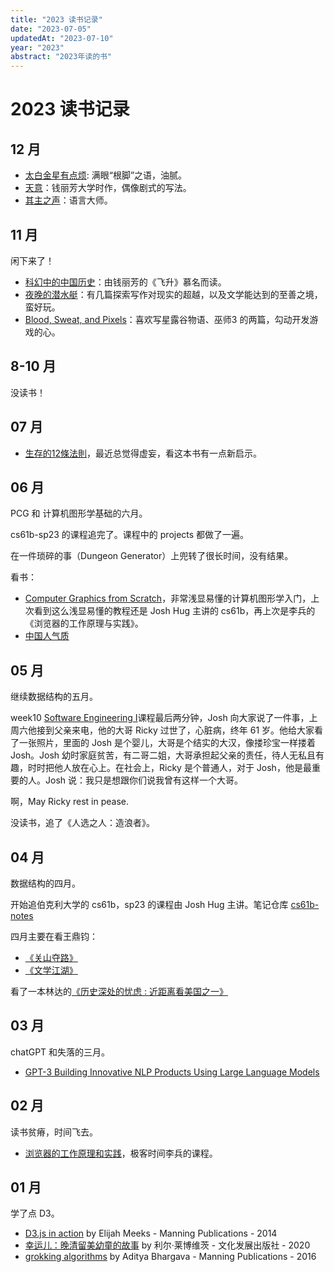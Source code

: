 ```yaml
---
title: "2023 读书记录"
date: "2023-07-05"
updatedAt: "2023-07-10"
year: "2023"
abstract: "2023年读的书"
---
```


# 2023 读书记录

## 12 月

- [太白金星有点烦](https://book.douban.com/subject/36328704/): 满眼“根脚”之语，油腻。
- [天意](https://book.douban.com/subject/27086744/)：钱丽芳大学时作，偶像剧式的写法。
- [其主之声](https://book.douban.com/subject/35268281/)：语言大师。

## 11 月

闲下来了！

- [科幻中的中国历史](https://book.douban.com/subject/27116300/)：由钱丽芳的《飞升》慕名而读。
- [夜晚的潜水艇](https://book.douban.com/subject/35005045/)：有几篇探索写作对现实的超越，以及文学能达到的至善之境，蛮好玩。
- [Blood, Sweat, and Pixels](https://book.douban.com/subject/27065531/)：喜欢写星露谷物语、巫师3 的两篇，勾动开发游戏的心。

## 8-10 月

没读书！

## 07 月

- [生存的12條法則](https://book.douban.com/subject/33431785/)，最近总觉得虚妄，看这本书有一点新启示。

## 06 月

PCG 和 计算机图形学基础的六月。

cs61b-sp23 的课程追完了。课程中的 projects 都做了一遍。

在一件琐碎的事（Dungeon Generator）上兜转了很长时间，没有结果。

看书：
- [Computer Graphics from Scratch](https://book.douban.com/subject/35309517/)，非常浅显易懂的计算机图形学入门，上次看到这么浅显易懂的教程还是 Josh Hug 主讲的 cs61b，再上次是李兵的《浏览器的工作原理与实践》。
- [中国人气质](https://book.douban.com/subject/5350270/)

## 05 月

继续数据结构的五月。

week10 [Software Engineering I](https://www.youtube.com/watch?v=fHEVKqYb9x8)课程最后两分钟，Josh 向大家说了一件事，上周六他接到父亲来电，他的大哥 Ricky 过世了，心脏病，终年 61 岁。他给大家看了一张照片，里面的 Josh 是个婴儿，大哥是个结实的大汉，像搂珍宝一样搂着 Josh。Josh 幼时家庭贫苦，有二哥二姐，大哥承担起父亲的责任，待人无私且有趣，时时把他人放在心上。在社会上，Ricky 是个普通人，对于 Josh，他是最重要的人。Josh 说：我只是想跟你们说我曾有这样一个大哥。

啊，May Ricky rest in pease. 

没读书，追了《人选之人：造浪者》。

## 04 月

数据结构的四月。

开始追伯克利大学的 cs61b，sp23 的课程由 Josh Hug 主讲。笔记仓库 [cs61b-notes](https://github.com/went2/cs61b)

四月主要在看王鼎钧：
  - [《关山夺路》](https://book.douban.com/subject/20433554/)
  - [《文学江湖》](https://book.douban.com/subject/20433557/)

看了一本林达的[《历史深处的忧虑 : 近距离看美国之一》](https://book.douban.com/subject/1027191/)

## 03 月

chatGPT 和失落的三月。

- [GPT-3 Building Innovative NLP Products Using Large Language Models](https://book.douban.com/subject/35852216/)

## 02 月

读书贫瘠，时间飞去。

- [浏览器的工作原理和实践](https://time.geekbang.org/column/intro/100033601)，极客时间李兵的课程。

## 01 月

学了点 D3。

- [D3.js in action](https://book.douban.com/subject/25850033/) by Elijah Meeks - Manning Publications - 2014
- [幸运儿：晚清留美幼童的故事](https://book.douban.com/subject/35048675/) by 利尔·莱博维茨 - 文化发展出版社 - 2020
- [grokking algorithms](https://book.douban.com/subject/26366784/) by Aditya Bhargava - Manning Publications - 2016
